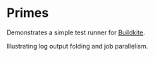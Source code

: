 # Primes

Demonstrates a simple test runner for [Buildkite](http://buildkite.com).

Illustrating log output folding and job parallelism.
